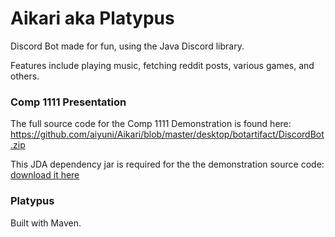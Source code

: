 # Aikari aka Platypus
Discord Bot made for fun, using the Java Discord library.

Features include playing music, fetching reddit posts, various games, and others.

### Comp 1111 Presentation 
The full source code for the Comp 1111 Demonstration is found here: https://github.com/aiyuni/Aikari/blob/master/desktop/botartifact/DiscordBot.zip

This JDA dependency jar is required for the the demonstration source code: [download it here](https://github.com/aiyuni/Aikari/blob/master/desktop/botartifact/JDA-3.5.0_327-withDependencies.jar)

### Platypus
Built with Maven. 


